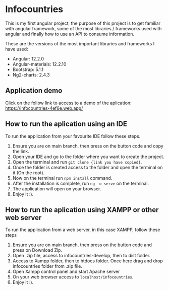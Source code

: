 # Infocountries

This is my first angular project, the purpose of this project is to get familiar with angular framework, some of the most libraries / frameworks used with angular and finally how to use an API to consume information.

These are the versions of the most important libraries and frameworks I have used:
  - Angular: 12.2.0
  - Angular-materials: 12.2.10
  - Bootstrap: 5.1.1
  - Ng2-charts: 2.4.3

## Application demo
Click on the follow link to access to a demo of the aplication: https://infocountries-4ef6e.web.app/

## How to run the aplication using an IDE

To run the application from your favourite IDE follow these steps.

  1. Ensure you are on main branch, then press on the button code and copy the link.
  2. Open your IDE and go to the folder where you want to create the project.
  3. Open the terminal and run `git clone {link you have copied}`.
  4. Once the folder is created access to the folder and open the terminal on it (On the root).
  5. Now on the terminal run `npm install` command.
  6. After the installation is complete, run `ng -o serve` on the terminal.
  7. The application will open on your browser.
  8. Enjoy it :).

## How to run the aplication using XAMPP or other web server

To run the application from a web server, in this case XAMPP, follow these steps

  1. Ensure you are on main branch, then press on the button code and press on Download Zip.
  2. Open .zip file, access to infocountries-develop, then to dist folder.
  3. Access to Xampp folder, then to htdocs folder. Once here drag and drop infocountries folder from .zip file.
  4. Open Xampp control panel and start Apache server
  5. On your web browser access to `localhost/infocountries`.
  6. Enjoy it :).
